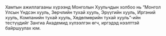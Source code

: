 
Хамтын ажиллагааны хүрээнд Монголын Хуульчдын холбоо нь “Монгол Улсын Үндсэн хууль, Зөрчлийн тухай хууль, Эрүүгийн хууль, Иргэний хууль, Компанийн тухай хууль, Хөдөлмөрийн тухай хууль”-ийн тестүүдийг Зангиа Академид хүлээлгэн өгч, иргэдэд нээлттэй байршуулах юм.

